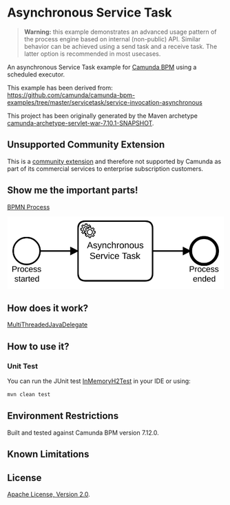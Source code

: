 # Asynchronous Service Task

> **Warning:** this example demonstrates an advanced usage pattern of the process engine based on internal (non-public) API. Similar behavior can be achieved using a send task and a receive task. The latter option is recommended in most usecases.

An asynchronous Service Task example for [Camunda BPM](http://docs.camunda.org) using a scheduled executor.

This example has been derived from: https://github.com/camunda/camunda-bpm-examples/tree/master/servicetask/service-invocation-asynchronous

This project has been originally generated by the Maven archetype
[camunda-archetype-servlet-war-7.10.1-SNAPSHOT](http://docs.camunda.org/latest/guides/user-guide/#process-applications-maven-project-templates-archetypes).

## Unsupported Community Extension

This is a [community extension](https://docs.camunda.org/manual/latest/introduction/extensions/)
and therefore not supported by Camunda as part of its commercial services
to enterprise subscription customers.

## Show me the important parts!
[BPMN Process](src/test/resources/process.bpmn)

![BPMN Process](src/test/resources/process.png)

## How does it work?

[MultiThreadedJavaDelegate](src/test/java/org/camunda/bpm/extension/bpmn/servicetask/asynchronous/MultiThreadedJavaDelegate.java)

## How to use it?

### Unit Test
You can run the JUnit test [InMemoryH2Test](src/test/java/org/camunda/bpm/extension/bpmn/servicetask/asynchronous/InMemoryH2Test.java) in your IDE or using:

```bash
mvn clean test
```

## Environment Restrictions
Built and tested against Camunda BPM version 7.12.0.

## Known Limitations

## License
[Apache License, Version 2.0](http://www.apache.org/licenses/LICENSE-2.0).

<!-- Tweet
New @Camunda example: Asynchronous Service Task - An asynchronous Service Task example for [Camunda BPM](http://docs.camunda.org) using a scheduled executor. https://github.com/camunda-consulting/code/tree/master/snippets/asynchronous-service-task
-->
